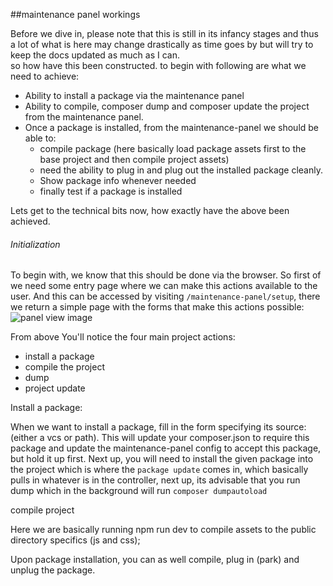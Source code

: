 ##maintenance panel workings

Before we dive in, please note that this is still in its infancy stages and thus a lot of what is here may change 
drastically as time goes by but will try to keep the docs updated as much as I can. <br>
so how have this been constructed. to begin with following are what we need to achieve:
- Ability to install a package via the maintenance panel
- Ability to compile, composer dump and composer update the project from the maintenance panel.
- Once a package is installed, from the maintenance-panel we should be able to:
    * compile package (here basically load package assets first to the base project and then compile project assets)
    * need the ability to plug in and plug out the installed package cleanly.
    * Show package info whenever needed
    * finally test if a package is installed 


Lets get to the technical bits now, how exactly have the above been achieved. 

###### Initialization
To begin with, we know that this should be done via the browser. So first of we need some entry page where we can
make this actions available to the user. And this can be accessed by visiting `/maintenance-panel/setup`, there we 
return a simple page with the forms that make this actions possible: ![panel view image]('./images/panelView.png')

From above
You'll notice the four main project actions: 
- install a package
- compile the project
- dump 
- project update

Install a package: 

When we want to install a package, fill in the form specifying its source: (either a vcs or path). This will update
your composer.json to require this package and update the maintenance-panel config to accept this package, but hold 
it up first. Next up, you will need to install the given package into the project which is where the `package update` 
comes in, which basically  pulls in whatever is in the controller, next  up, its advisable that you run dump which in the
background will run `composer dumpautoload`
 
compile project

Here we are basically running npm run dev to compile assets to the public directory specifics (js and css);


Upon package installation, you can as well compile, plug in (park) and unplug the package.




